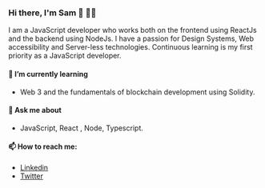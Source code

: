 ### Hi there, I'm Sam 👋 👨‍💻
 I am a JavaScript developer who works both on the frontend using ReactJs and the backend using NodeJs. I have a passion for Design Systems, Web accessibility and Server-less technologies. Continuous learning is my first priority as a JavaScript developer.
 
#### 🌱 I’m currently learning
- Web 3 and the fundamentals of blockchain development using Solidity.
#### 💬 Ask me about
- JavaScript, React , Node, Typescript.
#### 📫 How to reach me:
- [Linkedin](https://www.linkedin.com/in/samuel-moyi/)
- [Twitter](https://twitter.com/iam_awsam)
